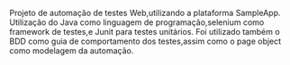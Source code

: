 Projeto de automação de testes Web,utilizando a plataforma SampleApp.
Utilização do Java como linguagem de programação,selenium como framework de testes,e Junit para testes unitários.
Foi utilizado também o BDD como guia de comportamento dos testes,assim como o page object como modelagem da automação.